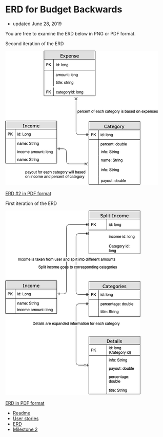# ERD for Budget Backwards
+ updated June 28, 2019

You are free to examine the ERD below in PNG or PDF format.

Second iteration of the ERD

![ERD png](budget_erd_2.png)

[ERD #2 in PDF format](budget_erd_2.pdf) 




First iteration of the ERD

![ERD png](budget_erd.png)

[ERD in PDF format](budget_erd.pdf) 

+ [Readme](https://treypage.github.io/budget-backwards/)
+ [User stories](user-stories.md)
+ [ERD](ERD.md)
+ [Milestone 2](milestone-2.md)

